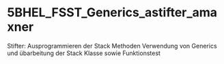 # 5BHEL_FSST_Generics_astifter_amaxner

Stifter: Ausprogrammieren der Stack Methoden
         Verwendung von Generics und übarbeitung der Stack Klasse sowie Funktionstest
